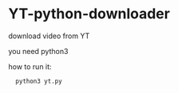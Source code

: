 # YT-python-downloader
download video from YT

you need python3

how to run it:

```
  python3 yt.py
```
